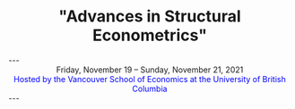 <h1 align = "center">"Advances in Structural Econometrics" </h1>
---
<div align = "center"> Friday, November 19 – Sunday, November 21, 2021 </div>
<div align = "center"><span style = "color:blue"> Hosted by the Vancouver School of Economics at the University of British Columbia</span></div>
---
